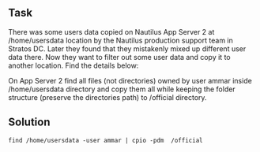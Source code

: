 ## Task
There was some users data copied on Nautilus App Server 2 at /home/usersdata location by the Nautilus production support team in Stratos DC. Later they found that they mistakenly mixed up different user data there. Now they want to filter out some user data and copy it to another location. Find the details below:



On App Server 2 find all files (not directories) owned by user ammar inside /home/usersdata directory and copy them all while keeping the folder structure (preserve the directories path) to /official directory.

## Solution
```find /home/usersdata -user ammar | cpio -pdm  /official```